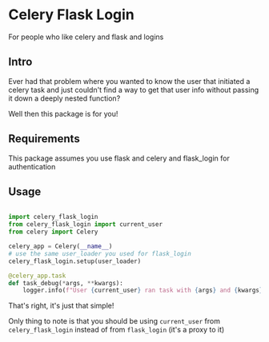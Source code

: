 # Celery Flask Login

For people who like celery and flask and logins

## Intro

Ever had that problem where you wanted to know the user that initiated a celery task
and just couldn't find a way to get that user info without passing it down a deeply nested function?

Well then this package is for you!


## Requirements

This package assumes you use flask and celery and flask_login for authentication

## Usage

```python

import celery_flask_login
from celery_flask_login import current_user
from celery import Celery

celery_app = Celery(__name__)
# use the same user_loader you used for flask_login
celery_flask_login.setup(user_loader)

@celery_app.task
def task_debug(*args, **kwargs):
    logger.info(f"User {current_user} ran task with {args} and {kwargs}")
```

That's right, it's just that simple!


Only thing to note is that you should be using `current_user` from `celery_flask_login`
instead of from `flask_login` (it's a proxy to it)

